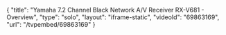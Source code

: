 {
    "title": "Yamaha 7.2 Channel Black Network A\/V Receiver RX-V681 - Overview",
    "type": "solo",
    "layout": "iframe-static",
    "videoId": "69863169",
    "url": "\/tvpembed\/69863169"
}